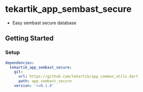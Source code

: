 # tekartik_app_sembast_secure

* Easy sembast secure database

## Getting Started

### Setup

```yaml
dependencies:
  tekartik_app_sembast_secure:
    git:
      url: https://github.com/tekartik/app_common_utils.dart
      path: app_sembast_secure
    version: '>=0.1.0'
```
